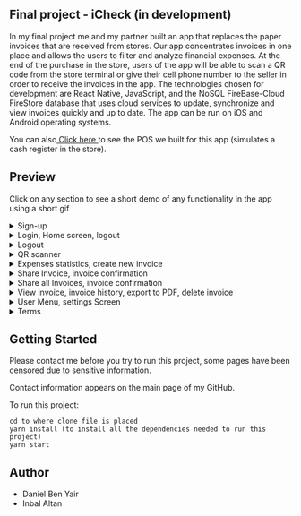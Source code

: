 ## Final project - iCheck (in development)

In my final project me and my partner built an app that replaces the paper invoices that are received from stores. Our app concentrates invoices in one place and allows the users to filter and analyze financial expenses. At the end of the purchase in the store, users of the app will be able to scan a QR code from the store terminal or give their cell phone number to the seller in order to receive the invoices in the app. The technologies chosen for development are React Native, JavaScript, and the NoSQL FireBase-Cloud FireStore database that uses cloud services to update, synchronize and view invoices quickly and up to date. The app can be run on iOS and Android operating systems.


You can also<a href="https://github.com/Danielby13/Demo_POS"> Click here </a> to see the POS we built for this app (simulates a cash register in the store). 

## Preview

Click on any section to see a short demo of any functionality in the app using a short gif

<details>
  <summary>Sign-up</summary>
  
  ![](https://media.giphy.com/media/pzFcLCeycOGGSiVneD/giphy.gif)
  
</details>

<details>
  <summary>Login, Home screen, logout</summary>
  
  ![](https://media.giphy.com/media/DjuNef8CvMFPn9gqYD/giphy.gif)
  
</details>

<details>
  <summary>Logout</summary>
  
  ![](https://media.giphy.com/media/1IoqostY35lJ2jyiiH/giphy.gif)
  
</details>

<details>
  <summary>QR scanner</summary>
  
  ![](https://media.giphy.com/media/LQf9mAG6uaED19rDOS/giphy.gif)
  
</details>

<details>
  <summary>Expenses statistics, create new invoice</summary>
  
  ![](https://media.giphy.com/media/ySpCYprDTPQxCcN9KS/giphy.gif)
  
</details>

<details>
  <summary>Share Invoice, invoice confirmation</summary>
  
  ![](https://media.giphy.com/media/UtlPDrBa6rBakyNccO/giphy.gif)
  
</details>

<details>
  <summary>Share all Invoices, invoice confirmation</summary>
  
  ![](https://media.giphy.com/media/cP7JqjtcbtrQI0MVPV/giphy.gif)
  
</details>

<details>
  <summary>View invoice, invoice history, export to PDF, delete invoice</summary>
  
  ![](https://media.giphy.com/media/7CdihdbqtcpS4tF4Sl/giphy.gif)
  
</details>

<details>
  <summary>User Menu, settings Screen</summary>
  
  ![](https://media.giphy.com/media/2QmQ3hkUCHas2slFG5/giphy.gif)
  
</details>

<details>
  <summary>Terms</summary>
  
  ![](https://media.giphy.com/media/NXExzfKXT6ktQLxS3V/giphy.gif)
  
</details>

## Getting Started

Please contact me before you try to run this project, some pages have been censored due to sensitive information.

Contact information appears on the main page of my GitHub.

To run this project:

```
cd to where clone file is placed
yarn install (to install all the dependencies needed to run this project)
yarn start
```


## Author
* Daniel Ben Yair
* Inbal Altan


















